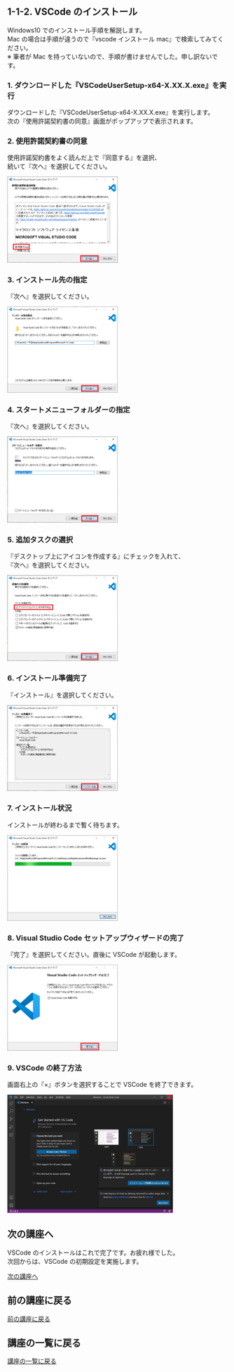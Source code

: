 ## 1-1-2. VSCode のインストール
Windows10 でのインストール手順を解説します。  
Mac の場合は手順が違うので『vscode インストール mac』で検索してみてください。  
※ 筆者が Mac を持っていないので、手順が書けませんでした。申し訳ないです。

### 1. ダウンロードした『VSCodeUserSetup-x64-X.XX.X.exe』を実行
ダウンロードした『VSCodeUserSetup-x64-X.XX.X.exe』を実行します。  
次の『使用許諾契約書の同意』画面がポップアップで表示されます。

### 2. 使用許諾契約書の同意
使用許諾契約書をよく読んだ上で『同意する』を選択、  
続いて『次へ』を選択してください。

<img src="1-1-2/2.png" width="50%">

### 3. インストール先の指定
『次へ』を選択してください。

<img src="1-1-2/3.png" width="50%">

### 4. スタートメニューフォルダーの指定
『次へ』を選択してください。

<img src="1-1-2/4.png" width="50%">

### 5. 追加タスクの選択
『デスクトップ上にアイコンを作成する』にチェックを入れて、  
『次へ』を選択してください。

<img src="1-1-2/5.png" width="50%">

### 6. インストール準備完了
『インストール』を選択してください。

<img src="1-1-2/6.png" width="50%">

### 7. インストール状況
インストールが終わるまで暫く待ちます。

<img src="1-1-2/7.png" width="50%">

### 8. Visual Studio Code セットアップウィザードの完了
『完了』を選択してください。直後に VSCode が起動します。  

<img src="1-1-2/8.png" width="50%">

### 9. VSCode の終了方法
画面右上の『×』ボタンを選択することで VSCode を終了できます。

<img src="1-1-2/9.png" width="75%">

## 次の講座へ
VSCode のインストールはこれで完了です。お疲れ様でした。  
次回からは、VSCode の初期設定を実施します。  

[次の講座へ](1-2.md)

## 前の講座に戻る
[前の講座に戻る](1-1-1.md)

## 講座の一覧に戻る
[講座の一覧に戻る](../README.md)

